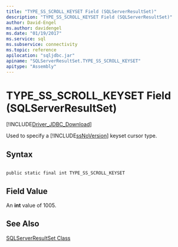 ```yaml
---
title: "TYPE_SS_SCROLL_KEYSET Field (SQLServerResultSet)"
description: "TYPE_SS_SCROLL_KEYSET Field (SQLServerResultSet)"
author: David-Engel
ms.author: davidengel
ms.date: "01/19/2017"
ms.service: sql
ms.subservice: connectivity
ms.topic: reference
apilocation: "sqljdbc.jar"
apiname: "SQLServerResultSet.TYPE_SS_SCROLL_KEYSET"
apitype: "Assembly"
---
```

# TYPE_SS_SCROLL_KEYSET Field (SQLServerResultSet)
[!INCLUDE[Driver_JDBC_Download](../../../includes/driver_jdbc_download.md)]

  Used to specify a [!INCLUDE[ssNoVersion](../../../includes/ssnoversion-md.md)] keyset cursor type.  
  
## Syntax  
  
```  
  
public static final int TYPE_SS_SCROLL_KEYSET  
```  
  
## Field Value  
 An **int** value of 1005.  
  
## See Also  
 [SQLServerResultSet Class](../../../connect/jdbc/reference/sqlserverresultset-class.md)  
  
  
